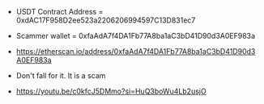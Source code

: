 - USDT Contract Address = 0xdAC17F958D2ee523a2206206994597C13D831ec7

- Scammer wallet = 0xfaAdA7f4DA1Fb77A8ba1aC3bD41D90d3A0EF983a

- https://etherscan.io/address/0xfaAdA7f4DA1Fb77A8ba1aC3bD41D90d3A0EF983a

- Don't fall for it. It is a scam
- https://youtu.be/c0kfcJ5DMmo?si=HuQ3boWu4Lb2usjO
